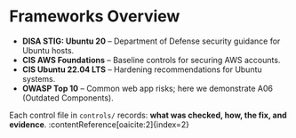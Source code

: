 # Frameworks Overview

- **DISA STIG: Ubuntu 20** – Department of Defense security guidance for Ubuntu hosts.
- **CIS AWS Foundations** – Baseline controls for securing AWS accounts.
- **CIS Ubuntu 22.04 LTS** – Hardening recommendations for Ubuntu systems.
- **OWASP Top 10** – Common web app risks; here we demonstrate A06 (Outdated Components).

Each control file in `controls/` records: **what was checked, how, the fix, and evidence**. :contentReference[oaicite:2]{index=2}
